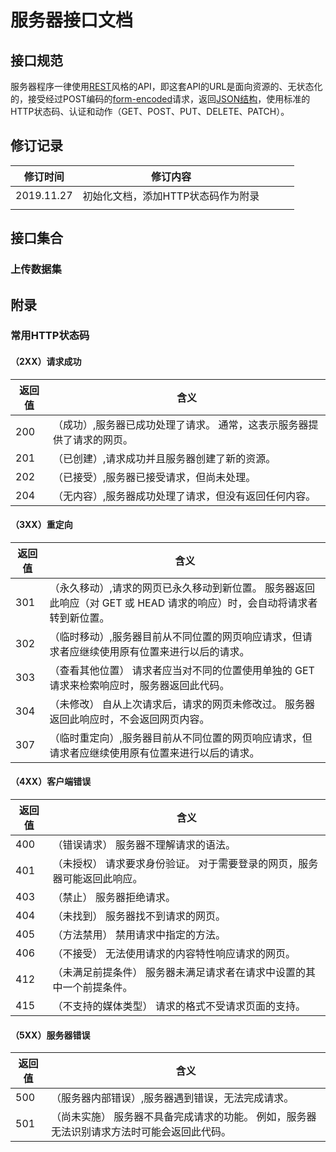 # 服务器接口文档

## 接口规范
服务器程序一律使用[REST](https://en.wikipedia.org/wiki/Representational_state_transfer)风格的API，即这套API的URL是面向资源的、无状态化的，接受经过POST编码的[form-encoded](https://en.wikipedia.org/wiki/POST_(HTTP)#Use_for_submitting_web_forms)请求，返回[JSON结构](http://www.json.org/)，使用标准的HTTP状态码、认证和动作（GET、POST、PUT、DELETE、PATCH）。  

## 修订记录
| 修订时间   | 修订内容                           |   |   |   |
|------------|------------------------------------|---|---|---|
| 2019.11.27 | 初始化文档，添加HTTP状态码作为附录 |   |   |   |
|            |                                    |   |   |   |

## 接口集合
### 上传数据集


## 附录
### 常用HTTP状态码
#### （2XX）请求成功
| 返回值 | 含义                                                                   |
|--------|------------------------------------------------------------------------|
| 200    | （成功）,服务器已成功处理了请求。 通常，这表示服务器提供了请求的网页。 |
| 201    | （已创建）,请求成功并且服务器创建了新的资源。                          |
| 202    | （已接受）,服务器已接受请求，但尚未处理。                              |
| 204    | （无内容）,服务器成功处理了请求，但没有返回任何内容。                  |

#### （3XX）重定向
| 返回值 | 含义                                                                                                                    |
|--------|-------------------------------------------------------------------------------------------------------------------------|
| 301    | （永久移动）,请求的网页已永久移动到新位置。 服务器返回此响应（对 GET 或 HEAD 请求的响应）时，会自动将请求者转到新位置。 |
| 302    | （临时移动）,服务器目前从不同位置的网页响应请求，但请求者应继续使用原有位置来进行以后的请求。                           |
| 303    | （查看其他位置） 请求者应当对不同的位置使用单独的 GET 请求来检索响应时，服务器返回此代码。                              |
| 304    | （未修改） 自从上次请求后，请求的网页未修改过。 服务器返回此响应时，不会返回网页内容。                                  |
| 307    | （临时重定向）,服务器目前从不同位置的网页响应请求，但请求者应继续使用原有位置来进行以后的请求。                         |

#### （4XX）客户端错误
| 返回值 | 含义                                                                     |
|--------|--------------------------------------------------------------------------|
| 400    | （错误请求） 服务器不理解请求的语法。                                    |
| 401    | （未授权） 请求要求身份验证。 对于需要登录的网页，服务器可能返回此响应。 |
| 403    | （禁止） 服务器拒绝请求。                                                |
| 404    | （未找到） 服务器找不到请求的网页。                                      |
| 405    | （方法禁用） 禁用请求中指定的方法。                                      |
| 406    | （不接受） 无法使用请求的内容特性响应请求的网页。                        |
| 412    | （未满足前提条件） 服务器未满足请求者在请求中设置的其中一个前提条件。    |
| 415    | （不支持的媒体类型） 请求的格式不受请求页面的支持。                      |

#### （5XX）服务器错误
| 返回值 | 含义                                                                                       |
|--------|--------------------------------------------------------------------------------------------|
| 500    | （服务器内部错误）,服务器遇到错误，无法完成请求。                                          |
| 501    | （尚未实施） 服务器不具备完成请求的功能。 例如，服务器无法识别请求方法时可能会返回此代码。 |